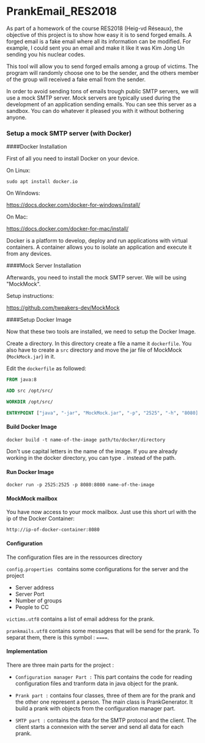 # PrankEmail_RES2018

As part of a homework of the course RES2018 (Heig-vd Réseaux), the objective of this project is to show how easy it is to send forged emails. A forged email is a fake email where all its information can be modified. For example, I could sent you an email and make it like it was Kim Jong Un sending you his nuclear codes.

This tool will allow you to send forged emails among a group of victims. The program will randomly choose one to be the sender, and the others member of the group will received a fake email from the sender.

In order to avoid sending tons of emails trough public SMTP servers, we will use a mock SMTP server. Mock servers are typically used during the development of an application sending emails. You can see this server as a sandbox. You can do whatever it pleased you with it without bothering anyone. 



### Setup a mock SMTP server (with Docker)

####Docker Installation

First of all you need to install Docker on your device. 

On Linux:

`sudo apt install docker.io`

On Windows:

https://docs.docker.com/docker-for-windows/install/

On Mac:

https://docs.docker.com/docker-for-mac/install/

Docker is a platform to develop, deploy and run applications with virtual containers. A container allows you to isolate an application and execute it from any devices. 



####Mock Server Installation

Afterwards, you need to install the mock SMTP server. We will be using "MockMock".

Setup instructions: 

https://github.com/tweakers-dev/MockMock



####Setup Docker Image

Now that these two tools are installed, we need to setup the Docker Image.

Create a directory. In this directory create a file a name it `dockerfile`. You also have to create a `src` directory and move the jar file of MockMock (`MockMock.jar`) in it.

Edit the `dockerfile` as followed: 

```dockerfile
FROM java:8

ADD src /opt/src/

WORKDIR /opt/src/

ENTRYPOINT ["java", "-jar", "MockMock.jar", "-p", "2525", "-h", "8080]

```



#### Build Docker Image

`docker build -t name-of-the-image path/to/docker/directory`

Don't use capital letters in the name of the image. If you are already working in the docker directory, you can type `.` instead of the path.



#### Run Docker Image

`docker run -p 2525:2525 -p 8080:8080 name-of-the-image`



#### MockMock mailbox

You have now access to your mock mailbox. Just use this short url with the ip of the Docker Container:

`http://ip-of-docker-container:8080`


#### Configuration

The configuration files are in the ressources directory

`config.properties ` contains some configurations for the server and the project

* Server address
* Server Port
* Number of groups
* People to CC

`victims.utf8` contains a list of email address for the prank.

`prankmails.utf8` contains some messages that will be send for the prank. To separat them, there is this symbol : `====`. 
 
 
#### Implementation

There are three main parts for the project :

* `Configuration manager Part :` This part contains the code for reading configuration files and tranform data in java object for the prank. 

* `Prank part :` contains four classes, three of them are for the prank and the other one represent a person. The main class is PrankGenerator. It build a prank with objects from the configuration manager part.

* `SMTP part :` contains the data for the SMTP protocol and the client. The client starts a connexion with the server and send all data for each prank.


